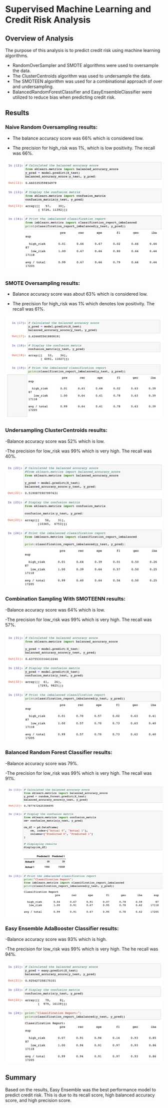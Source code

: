 # Supervised Machine Learning and Credit Risk Analysis

## Overview of Analysis
The purpose of this analysis is to predict credit risk using machine learning algorithms. 

- RandomOverSampler and SMOTE algorithms were used to oversample the data. 
- The ClusterCentroids algorithm was used to undersample the data. 
- The SMOTEEN algorithm was used for a combinational approach of over and undersampling. 
- BalancedRandomForestClassifier and EasyEnsembleClassifier were utilized to reduce bias when predicting credit risk. 

## Results

### Naive Random Oversampling results: 
- The balance accuracy score was 66% which is considered low.

- The precision for high_risk was 1%, which is low positivity. The recall was 66%.

![Naive Random](/naive_random.png)

### SMOTE Oversampling results:
- Balance accuracy score was about 63% which is considered low.

- The precision for high_risk was 1% which denotes low positivity. The recall was 61%.

![Oversampling](/oversampling.png)

### Undersampling ClusterCentroids results:
-Balance accuracy score was 52% which is low.

-The precision for low_risk was 99% which is very high. The recall was 40%.

![undersampling](/undersampling.png)

### Combination Sampling With SMOTEENN results:
-Balance accuracy score was 64% which is low.

-The precision for low_risk was 99% which is very high. The recall was 57%.

![combination](/combination.png)

### Balanced Random Forest Classifier results:
-Balance accuracy score was 79%.

-The precision for low_risk was 99% which is very high. The recall was 91%.

![Random Forest](/random_forest.png)

### Easy Ensemble AdaBooster Classifier results:
-Balance accuracy score was 93% which is high.

-The precision for low_risk was 99% which is very high. The he recall was 94%.

![Easy Ensemble](/easy_ensemble.png)

## Summary 
Based on the results, Easy Ensemble was the best performance model to predict credit risk. This is due to its recall score, high balanced accuracy score, and high precision score. 
